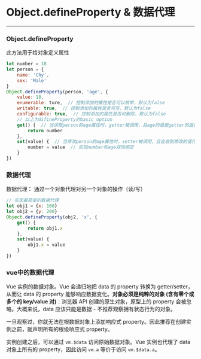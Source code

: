 # Object.defineProperty & 数据代理

---

### Object.defineProperty

此方法用于给对象定义属性

```js
let number = 18
let person = {
    name: 'Chy',
    sex: 'Male'
}
Object.defineProperty(person, 'age', {
    value: 18,
    enumerable: ture,  // 控制添加的属性是否可以枚举，默认为false
    writable: true,  // 控制添加的属性是否可写，默认为false
    configurable: true,  // 控制添加的属性是否可删除，默认为false
    // 以上为difineProperty的basic option
    get() {  // 当读取person的age属性时，getter被调用，且age的值是getter的返回值
        return number
    },
    set(value) {  // 当修改person的age属性时，setter被调用，且会收到修改的值作为参数
        number = value  // 实现number和age双向绑定
    }
})
```

### 数据代理

数据代理： 通过一个对象代理对另一个对象的操作（读/写）

```javascript
// 实现最简单的数据代理
let obj1 = {x: 100}
let obj2 = {y: 200}
Object.defineProperty(obj2, 'x', {
    get() {
        return obj1.x
    },
    set(value) {
        obj1.x = value
    }
})
```

### vue中的数据代理

Vue 实例的数据对象。Vue 会递归地把 data 的 property 转换为 getter/setter，从而让 data 的 property 能够响应数据变化。**对象必须是纯粹的对象 (含有零个或多个的 key/value 对)**：浏览器 API 创建的原生对象，原型上的 property 会被忽略。大概来说，data 应该只能是数据 - 不推荐观察拥有状态行为的对象。

一旦观察过，你就无法在根数据对象上添加响应式 property。因此推荐在创建实例之前，就声明所有的根级响应式 property。

实例创建之后，可以通过 `vm.$data` 访问原始数据对象。Vue 实例也代理了 data 对象上所有的 property，因此访问 `vm.a` 等价于访问 `vm.$data.a`。
